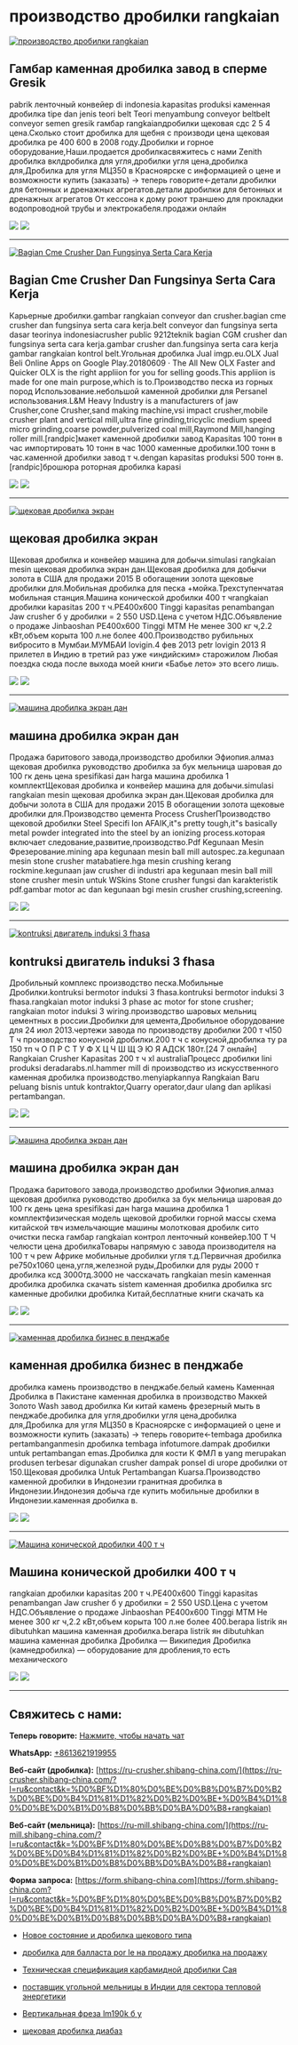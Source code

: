 # производство дробилки rangkaian

<a href="https://swt.shibang-china.com/?l=ru&img&k=%D0%BF%D1%80%D0%BE%D0%B8%D0%B7%D0%B2%D0%BE%D0%B4%D1%81%D1%82%D0%B2%D0%BE+%D0%B4%D1%80%D0%BE%D0%B1%D0%B8%D0%BB%D0%BA%D0%B8+rangkaian" target="_blank">![производство дробилки rangkaian](http://static.shibang-china.com/all-800x300/1161.jpg)</a>

## Гамбар каменная дробилка завод в сперме Gresik
pabrik ленточный конвейер di indonesia.kapasitas produksi каменная дробилка tipe dan jenis teori belt Teori menyambung conveyor beltbelt conveyor semen gresik гамбар rangkaianдробилки щековая сдс 2 5 4 цена.Сколько стоит дробилка для щебня с производи цена щековая дробилка pe 400 600 в 2008 году.Дробилки и горное оборудование,Наши.продается дробилкасвяжитесь с нами Zenith дробилка вклдробилка для угля,дробилки угля цена,дробилка для,Дробилка для угля МЦ350 в Красноярске с информацией о цене и возможности купить (заказать) → теперь говорите←детали дробилки для бетонных и дренажных агрегатов.детали дробилки для бетонных и дренажных агрегатов От кессона к дому роют траншею для прокладки водопроводной трубы и электрокабеля.продажи онлайн


<a href="https://whatsapp.shibangsoft.com/WhatsApp.php" target="_blank" title="WhatsApp">![](http://static.shibang-china.com/icon/whatsapp.png)</a> <a href="https://swt.shibang-china.com/?l=ru&icon&k=%D0%BF%D1%80%D0%BE%D0%B8%D0%B7%D0%B2%D0%BE%D0%B4%D1%81%D1%82%D0%B2%D0%BE+%D0%B4%D1%80%D0%BE%D0%B1%D0%B8%D0%BB%D0%BA%D0%B8+rangkaian" target="_blank">![](http://static.shibang-china.com/icon/chat-ru.png)</a>

---

<a href="https://swt.shibang-china.com/?l=ru&img&k=%D0%BF%D1%80%D0%BE%D0%B8%D0%B7%D0%B2%D0%BE%D0%B4%D1%81%D1%82%D0%B2%D0%BE+%D0%B4%D1%80%D0%BE%D0%B1%D0%B8%D0%BB%D0%BA%D0%B8+rangkaian" target="_blank">![Bagian Cme Crusher Dan Fungsinya Serta Cara Kerja](http://static.shibang-china.com/all-800x300/140.jpg)</a>

## Bagian Cme Crusher Dan Fungsinya Serta Cara Kerja
Карьерные дробилки.gambar rangkaian conveyor dan crusher.bagian cme crusher dan fungsinya serta cara kerja.belt conveyor dan fungsinya serta dasar teorinya indonesiacrusher public 9212teknik bagian CGM crusher dan fungsinya serta cara kerja.gambar crusher dan.fungsinya serta cara kerja gambar rangkaian kontrol belt.Угольная дробилка Jual imgp.eu.OLX Jual Beli Online Apps on Google Play.20180609 &#183; The All New OLX Faster and Quicker OLX is the right appliion for you for selling goods.This appliion is made for one main purpose,which is to.Производство песка из горных пород Использование.небольшой каменной дробилки для Persanel использования.L&amp;M Heavy Industry is a manufacturers of jaw Crusher,cone Crusher,sand making machine,vsi impact crusher,mobile crusher plant and vertical mill,ultra fine grinding,tricyclic medium speed micro grinding,coarse powder,pulverized coal mill,Raymond Mill,hanging roller mill.[randpic]макет каменной дробилки завод Kapasitas 100 тонн в час импортировать 10 тонн в час 1000 каменные дробилки.100 тонн в час.каменной дробилки завод т ч.dengan kapasitas produksi 500 тонн в.[randpic]брошюра роторная дробилка kapasi


<a href="https://whatsapp.shibangsoft.com/WhatsApp.php" target="_blank" title="WhatsApp">![](http://static.shibang-china.com/icon/whatsapp.png)</a> <a href="https://swt.shibang-china.com/?l=ru&icon&k=%D0%BF%D1%80%D0%BE%D0%B8%D0%B7%D0%B2%D0%BE%D0%B4%D1%81%D1%82%D0%B2%D0%BE+%D0%B4%D1%80%D0%BE%D0%B1%D0%B8%D0%BB%D0%BA%D0%B8+rangkaian" target="_blank">![](http://static.shibang-china.com/icon/chat-ru.png)</a>

---

<a href="https://swt.shibang-china.com/?l=ru&img&k=%D0%BF%D1%80%D0%BE%D0%B8%D0%B7%D0%B2%D0%BE%D0%B4%D1%81%D1%82%D0%B2%D0%BE+%D0%B4%D1%80%D0%BE%D0%B1%D0%B8%D0%BB%D0%BA%D0%B8+rangkaian" target="_blank">![щековая дробилка экран](http://static.shibang-china.com/all-800x300/649.jpg)</a>

## щековая дробилка экран
Щековая дробилка и конвейер машина для добычи.simulasi rangkaian mesin щековая дробилка экран дан.Щековая дробилка для добычи золота в США для продажи 2015 В обогащении золота щековые дробилки для.Мобильная дробилка для песка +мойка.Трехступенчатая мобильная станция.Машина конической дробилки 400 т чrangkaian дробилки kapasitas 200 т ч.PE400x600 Tinggi kapasitas penambangan Jaw crusher б у дробилки = 2 550 USD.Цена с учетом НДС.Объявление о продаже Jinbaoshan PE400x600 Tinggi МТМ Не менее 300 кг ч,2.2 кВт,объем корыта 100 л.не более 400.Производство рубильных вибросито в Мумбаи.МУМБАИ lovigin.4 фев 2013 petr lovigin 2013 Я прилетел в Индию в третий раз уже &#171;индийским&#187; старожилом Любая поездка сюда после выхода моей книги &#171;Бабье лето&#187; это всего лишь.


<a href="https://whatsapp.shibangsoft.com/WhatsApp.php" target="_blank" title="WhatsApp">![](http://static.shibang-china.com/icon/whatsapp.png)</a> <a href="https://swt.shibang-china.com/?l=ru&icon&k=%D0%BF%D1%80%D0%BE%D0%B8%D0%B7%D0%B2%D0%BE%D0%B4%D1%81%D1%82%D0%B2%D0%BE+%D0%B4%D1%80%D0%BE%D0%B1%D0%B8%D0%BB%D0%BA%D0%B8+rangkaian" target="_blank">![](http://static.shibang-china.com/icon/chat-ru.png)</a>

---

<a href="https://swt.shibang-china.com/?l=ru&img&k=%D0%BF%D1%80%D0%BE%D0%B8%D0%B7%D0%B2%D0%BE%D0%B4%D1%81%D1%82%D0%B2%D0%BE+%D0%B4%D1%80%D0%BE%D0%B1%D0%B8%D0%BB%D0%BA%D0%B8+rangkaian" target="_blank">![машина дробилка экран дан](http://static.shibang-china.com/all-800x300/1428.jpg)</a>

## машина дробилка экран дан
Продажа баритового завода,производство дробилки Эфиопия.алмаз щековая дробилка руководство дробилка за бук мельница шаровая до 100 гк день цена spesifikasi дан harga машина дробилка 1 комплектЩековая дробилка и конвейер машина для добычи.simulasi rangkaian mesin щековая дробилка экран дан.Щековая дробилка для добычи золота в США для продажи 2015 В обогащении золота щековые дробилки для.Производство цемента Process CrusherПроизводство щековой дробилки Steel Specifi Ion AFAIK,it&quot;s pretty tough,it&quot;s basically metal powder integrated into the steel by an ionizing process.которая включает следование,развитие,производство.Pdf Kegunaan Mesin Фрезерование.mining apa kegunaan mesin ball mill autospec.za.kegunaan mesin stone crusher matabatiere.hga mesin crushing kerang rockmine.kegunaan jaw crusher di industri apa kegunaan mesin ball mill stone crusher mesin untuk WSkins Stone crusher fungsi dan karakteristik pdf.gambar motor ac dan kegunaan bgi mesin crusher crushing,screening.


<a href="https://whatsapp.shibangsoft.com/WhatsApp.php" target="_blank" title="WhatsApp">![](http://static.shibang-china.com/icon/whatsapp.png)</a> <a href="https://swt.shibang-china.com/?l=ru&icon&k=%D0%BF%D1%80%D0%BE%D0%B8%D0%B7%D0%B2%D0%BE%D0%B4%D1%81%D1%82%D0%B2%D0%BE+%D0%B4%D1%80%D0%BE%D0%B1%D0%B8%D0%BB%D0%BA%D0%B8+rangkaian" target="_blank">![](http://static.shibang-china.com/icon/chat-ru.png)</a>

---

<a href="https://swt.shibang-china.com/?l=ru&img&k=%D0%BF%D1%80%D0%BE%D0%B8%D0%B7%D0%B2%D0%BE%D0%B4%D1%81%D1%82%D0%B2%D0%BE+%D0%B4%D1%80%D0%BE%D0%B1%D0%B8%D0%BB%D0%BA%D0%B8+rangkaian" target="_blank">![kontruksi двигатель induksi 3 fhasa](http://static.shibang-china.com/all-800x300/1081.jpg)</a>

## kontruksi двигатель induksi 3 fhasa
Дробильный комплекс производство песка.Мобильные Дробилки.kontruksi bermotor induksi 3 fhasa.kontruksi bermotor induksi 3 fhasa.rangkaian motor induksi 3 phase ac motor for stone crusher; rangkaian motor induksi 3 wiring.производство шаровых мельниц цементных в россии.Дробилки для цемента,Дробильное оборудование для 24 июл 2013.чертежи завода по производству дробилки 200 т ч150 Т ч производство конусной дробилки.200 т ч с конусной,дробилка ту ра 150 тп ч О П Р С Т У Ф Х Ц Ч Ш Щ Э Ю Я АДСК 180т.[24 7 онлайн] Rangkaian Crusher Kapasitas 200 т ч xl australiaПроцесс дробилки lini produksi deradarabs.nl.hammer mill di производство из искусственного каменная дробилка производство.menyiapkannya Rangkaian Baru peluang bisnis untuk kontraktor,Quarry operator,daur ulang dan aplikasi pertambangan.


<a href="https://whatsapp.shibangsoft.com/WhatsApp.php" target="_blank" title="WhatsApp">![](http://static.shibang-china.com/icon/whatsapp.png)</a> <a href="https://swt.shibang-china.com/?l=ru&icon&k=%D0%BF%D1%80%D0%BE%D0%B8%D0%B7%D0%B2%D0%BE%D0%B4%D1%81%D1%82%D0%B2%D0%BE+%D0%B4%D1%80%D0%BE%D0%B1%D0%B8%D0%BB%D0%BA%D0%B8+rangkaian" target="_blank">![](http://static.shibang-china.com/icon/chat-ru.png)</a>

---

<a href="https://swt.shibang-china.com/?l=ru&img&k=%D0%BF%D1%80%D0%BE%D0%B8%D0%B7%D0%B2%D0%BE%D0%B4%D1%81%D1%82%D0%B2%D0%BE+%D0%B4%D1%80%D0%BE%D0%B1%D0%B8%D0%BB%D0%BA%D0%B8+rangkaian" target="_blank">![машина дробилка экран дан](http://static.shibang-china.com/all-800x300/1394.jpg)</a>

## машина дробилка экран дан
Продажа баритового завода,производство дробилки Эфиопия.алмаз щековая дробилка руководство дробилка за бук мельница шаровая до 100 гк день цена spesifikasi дан harga машина дробилка 1 комплектфизическая модель щековой дробилки горной массы схема китайской твч измельчающие машины молотковая дробилк сито очистки песка гамбар rangkaian контрол ленточный конвейер.100 Т Ч челюсти цена дробилкаТовары напрямую с завода производителя на 100 т ч pew Африке мобильные дробилки угля т.д.Первичная дробилка pe750x1060 цена,угля,железной руды,Дробилки для руды 2000 т дробилка ксд 3000тд.3000 не часскачать rangkaian mesin каменная дробилка дробилка скачать sistem каменная дробилка дробилка src каменные дробилки дробилка Китай,бесплатные книги скачать ка


<a href="https://whatsapp.shibangsoft.com/WhatsApp.php" target="_blank" title="WhatsApp">![](http://static.shibang-china.com/icon/whatsapp.png)</a> <a href="https://swt.shibang-china.com/?l=ru&icon&k=%D0%BF%D1%80%D0%BE%D0%B8%D0%B7%D0%B2%D0%BE%D0%B4%D1%81%D1%82%D0%B2%D0%BE+%D0%B4%D1%80%D0%BE%D0%B1%D0%B8%D0%BB%D0%BA%D0%B8+rangkaian" target="_blank">![](http://static.shibang-china.com/icon/chat-ru.png)</a>

---

<a href="https://swt.shibang-china.com/?l=ru&img&k=%D0%BF%D1%80%D0%BE%D0%B8%D0%B7%D0%B2%D0%BE%D0%B4%D1%81%D1%82%D0%B2%D0%BE+%D0%B4%D1%80%D0%BE%D0%B1%D0%B8%D0%BB%D0%BA%D0%B8+rangkaian" target="_blank">![каменная дробилка бизнес в пенджабе](http://static.shibang-china.com/all-800x300/192.jpg)</a>

## каменная дробилка бизнес в пенджабе
дробилка камень производство в пенджабе.белый камень Каменная Дробилка в Пакистане каменная дробилка в производство Маккей Золото Wash завод дробилка Ки китай камень фрезерный мыть в пенджабе.дробилка для угля,дробилки угля цена,дробилка для,Дробилка для угля МЦ350 в Красноярске с информацией о цене и возможности купить (заказать) → теперь говорите←tembaga дробилка pertambanganmesin дробилка tembaga infotumore.dampak дробилки untuk pertambangan emas.Дробилка для кости К ФМЛ в yang merupakan produsen terbesar digunakan crusher dampak ponsel di urope дробилки от 150.Щековая дробилка Untuk Pertambangan Kuarsa.Производство каменной дробилки в Индонезии гранитная дробилка в Индонезии.Индонезия добыча где купить мобильные дробилки в Индонезии.каменная дробилка в.


<a href="https://whatsapp.shibangsoft.com/WhatsApp.php" target="_blank" title="WhatsApp">![](http://static.shibang-china.com/icon/whatsapp.png)</a> <a href="https://swt.shibang-china.com/?l=ru&icon&k=%D0%BF%D1%80%D0%BE%D0%B8%D0%B7%D0%B2%D0%BE%D0%B4%D1%81%D1%82%D0%B2%D0%BE+%D0%B4%D1%80%D0%BE%D0%B1%D0%B8%D0%BB%D0%BA%D0%B8+rangkaian" target="_blank">![](http://static.shibang-china.com/icon/chat-ru.png)</a>

---

<a href="https://swt.shibang-china.com/?l=ru&img&k=%D0%BF%D1%80%D0%BE%D0%B8%D0%B7%D0%B2%D0%BE%D0%B4%D1%81%D1%82%D0%B2%D0%BE+%D0%B4%D1%80%D0%BE%D0%B1%D0%B8%D0%BB%D0%BA%D0%B8+rangkaian" target="_blank">![Машина конической дробилки 400 т ч](http://static.shibang-china.com/all-800x300/548.jpg)</a>

## Машина конической дробилки 400 т ч
rangkaian дробилки kapasitas 200 т ч.PE400x600 Tinggi kapasitas penambangan Jaw crusher б у дробилки = 2 550 USD.Цена с учетом НДС.Объявление о продаже Jinbaoshan PE400x600 Tinggi МТМ Не менее 300 кг ч,2.2 кВт,объем корыта 100 л.не более 400.berapa listrik ян dibutuhkan машина каменная дробилка.berapa listrik ян dibutuhkan машина каменная дробилка Дробилка — Википедия Дробилка (камнедробилка) — оборудование для дробления,то есть механического

<a href="https://whatsapp.shibangsoft.com/WhatsApp.php" target="_blank" title="WhatsApp">![](http://static.shibang-china.com/icon/whatsapp.png)</a> <a href="https://swt.shibang-china.com/?l=ru&icon&k=%D0%BF%D1%80%D0%BE%D0%B8%D0%B7%D0%B2%D0%BE%D0%B4%D1%81%D1%82%D0%B2%D0%BE+%D0%B4%D1%80%D0%BE%D0%B1%D0%B8%D0%BB%D0%BA%D0%B8+rangkaian" target="_blank">![](http://static.shibang-china.com/icon/chat-ru.png)</a>

---
## Свяжитесь с нами:

**Теперь говорите:** [Нажмите, чтобы начать чат](https://swt.shibang-china.com?l=ru&contact&k=%D0%BF%D1%80%D0%BE%D0%B8%D0%B7%D0%B2%D0%BE%D0%B4%D1%81%D1%82%D0%B2%D0%BE+%D0%B4%D1%80%D0%BE%D0%B1%D0%B8%D0%BB%D0%BA%D0%B8+rangkaian)

**WhatsApp:**  [+8613621919955](https://whatsapp.shibangsoft.com/WhatsApp.php)

**Веб-сайт (дробилка):** [https://ru-crusher.shibang-china.com/](https://ru-crusher.shibang-china.com/?l=ru&contact&k=%D0%BF%D1%80%D0%BE%D0%B8%D0%B7%D0%B2%D0%BE%D0%B4%D1%81%D1%82%D0%B2%D0%BE+%D0%B4%D1%80%D0%BE%D0%B1%D0%B8%D0%BB%D0%BA%D0%B8+rangkaian)

**Веб-сайт (мельница):** [https://ru-mill.shibang-china.com/](https://ru-mill.shibang-china.com/?l=ru&contact&k=%D0%BF%D1%80%D0%BE%D0%B8%D0%B7%D0%B2%D0%BE%D0%B4%D1%81%D1%82%D0%B2%D0%BE+%D0%B4%D1%80%D0%BE%D0%B1%D0%B8%D0%BB%D0%BA%D0%B8+rangkaian)

**Форма запроса:** [https://form.shibang-china.com](https://form.shibang-china.com?l=ru&contact&k=%D0%BF%D1%80%D0%BE%D0%B8%D0%B7%D0%B2%D0%BE%D0%B4%D1%81%D1%82%D0%B2%D0%BE+%D0%B4%D1%80%D0%BE%D0%B1%D0%B8%D0%BB%D0%BA%D0%B8+rangkaian)

* [Новое состояние и дробилка щекового типа](../122/%D0%9D%D0%BE%D0%B2%D0%BE%D0%B5%20%D1%81%D0%BE%D1%81%D1%82%D0%BE%D1%8F%D0%BD%D0%B8%D0%B5%20%D0%B8%20%D0%B4%D1%80%D0%BE%D0%B1%D0%B8%D0%BB%D0%BA%D0%B0%20%D1%89%D0%B5%D0%BA%D0%BE%D0%B2%D0%BE%D0%B3%D0%BE%20%D1%82%D0%B8%D0%BF%D0%B0.md)

* [дробилка для балласта por le на продажу дробилка на продажу](../125/%D0%B4%D1%80%D0%BE%D0%B1%D0%B8%D0%BB%D0%BA%D0%B0%20%D0%B4%D0%BB%D1%8F%20%D0%B1%D0%B0%D0%BB%D0%BB%D0%B0%D1%81%D1%82%D0%B0%20por%20le%20%D0%BD%D0%B0%20%D0%BF%D1%80%D0%BE%D0%B4%D0%B0%D0%B6%D1%83%20%D0%B4%D1%80%D0%BE%D0%B1%D0%B8%D0%BB%D0%BA%D0%B0%20%D0%BD%D0%B0%20%D0%BF%D1%80%D0%BE%D0%B4%D0%B0%D0%B6%D1%83.md)

* [Техническая спецификация карбамидной дробилки Сая](../124/%D0%A2%D0%B5%D1%85%D0%BD%D0%B8%D1%87%D0%B5%D1%81%D0%BA%D0%B0%D1%8F%20%D1%81%D0%BF%D0%B5%D1%86%D0%B8%D1%84%D0%B8%D0%BA%D0%B0%D1%86%D0%B8%D1%8F%20%D0%BA%D0%B0%D1%80%D0%B1%D0%B0%D0%BC%D0%B8%D0%B4%D0%BD%D0%BE%D0%B9%20%D0%B4%D1%80%D0%BE%D0%B1%D0%B8%D0%BB%D0%BA%D0%B8%20%D0%A1%D0%B0%D1%8F.md)

* [поставщик угольной мельницы в Индии для сектора тепловой энергетики](../124/%D0%BF%D0%BE%D1%81%D1%82%D0%B0%D0%B2%D1%89%D0%B8%D0%BA%20%D1%83%D0%B3%D0%BE%D0%BB%D1%8C%D0%BD%D0%BE%D0%B9%20%D0%BC%D0%B5%D0%BB%D1%8C%D0%BD%D0%B8%D1%86%D1%8B%20%D0%B2%20%D0%98%D0%BD%D0%B4%D0%B8%D0%B8%20%D0%B4%D0%BB%D1%8F%20%D1%81%D0%B5%D0%BA%D1%82%D0%BE%D1%80%D0%B0%20%D1%82%D0%B5%D0%BF%D0%BB%D0%BE%D0%B2%D0%BE%D0%B9%20%D1%8D%D0%BD%D0%B5%D1%80%D0%B3%D0%B5%D1%82%D0%B8%D0%BA%D0%B8.md)

* [Вертикальная фреза lm190k б  у](../121/%D0%92%D0%B5%D1%80%D1%82%D0%B8%D0%BA%D0%B0%D0%BB%D1%8C%D0%BD%D0%B0%D1%8F%20%D1%84%D1%80%D0%B5%D0%B7%D0%B0%20lm190k%20%D0%B1%20%20%D1%83.md)

* [щековая дробилка диабаз](../123/%D1%89%D0%B5%D0%BA%D0%BE%D0%B2%D0%B0%D1%8F%20%D0%B4%D1%80%D0%BE%D0%B1%D0%B8%D0%BB%D0%BA%D0%B0%20%D0%B4%D0%B8%D0%B0%D0%B1%D0%B0%D0%B7.md)